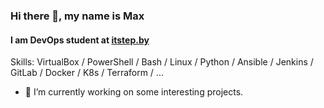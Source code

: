
### Hi there 👋, my name is Max
#### I am DevOps student at [itstep.by](https://itstep.by)

Skills: VirtualBox / PowerShell / Bash / Linux / Python / Ansible / Jenkins / GitLab / Docker / K8s / Terraform / ...

- 🔭 I’m currently working on some interesting projects. 






<!--
**m-koleda/m-koleda** is a ✨ _special_ ✨ repository because its `README.md` (this file) appears on your GitHub profile.

Here are some ideas to get you started:

- 🔭 I’m currently working on ...
- 🌱 I’m currently learning ...
- 👯 I’m looking to collaborate on ...
- 🤔 I’m looking for help with ...
- 💬 Ask me about ...
- 📫 How to reach me: ...
- 😄 Pronouns: ...
- ⚡ Fun fact: ...
-->
